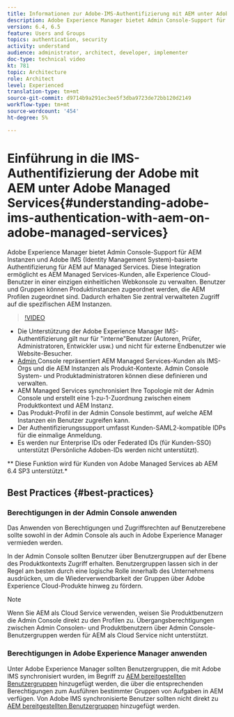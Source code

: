```yaml
---
title: Informationen zur Adobe-IMS-Authentifizierung mit AEM unter Adobe Managed Services
description: Adobe Experience Manager bietet Admin Console-Support für AEM Instanzen und Adobe IMS (Identity Management System)-basierte Authentifizierung für AEM auf Managed Services.   Diese Integration ermöglicht es AEM Managed Services-Kunden, alle Experience Cloud-Benutzer in einer einzigen einheitlichen Webkonsole zu verwalten. Benutzer und Gruppen können Produktinstanzen zugewiesenen Profilen zugewiesen werden, die mit AEM Instanzen verknüpft sind, und erhalten so zentral verwalteten Zugriff auf die spezifischen AEM.
version: 6.4, 6.5
feature: Users and Groups
topics: authentication, security
activity: understand
audience: administrator, architect, developer, implementer
doc-type: technical video
kt: 781
topic: Architecture
role: Architect
level: Experienced
translation-type: tm+mt
source-git-commit: d9714b9a291ec3ee5f3dba9723de72bb120d2149
workflow-type: tm+mt
source-wordcount: '454'
ht-degree: 5%

---
```



# Einführung in die IMS-Authentifizierung der Adobe mit AEM unter Adobe Managed Services{#understanding-adobe-ims-authentication-with-aem-on-adobe-managed-services}

Adobe Experience Manager bietet Admin Console-Support für AEM Instanzen und Adobe IMS (Identity Management System)-basierte Authentifizierung für AEM auf Managed Services.   Diese Integration ermöglicht es AEM Managed Services-Kunden, alle Experience Cloud-Benutzer in einer einzigen einheitlichen Webkonsole zu verwalten. Benutzer und Gruppen können Produktinstanzen zugeordnet werden, die AEM Profilen zugeordnet sind. Dadurch erhalten Sie zentral verwalteten Zugriff auf die spezifischen AEM Instanzen.

>[!VIDEO](https://video.tv.adobe.com/v/26170?quality=12&learn=on)

* Die Unterstützung der Adobe Experience Manager IMS-Authentifizierung gilt nur für &quot;interne&quot;Benutzer (Autoren, Prüfer, Administratoren, Entwickler usw.) und nicht für externe Endbenutzer wie Website-Besucher.
* [Admin ](https://adminconsole.adobe.com/) Console repräsentiert AEM Managed Services-Kunden als IMS-Orgs und die AEM Instanzen als Produkt-Kontexte. Admin Console System- und Produktadministratoren können diese definieren und verwalten.
* AEM Managed Services synchronisiert Ihre Topologie mit der Admin Console und erstellt eine 1-zu-1-Zuordnung zwischen einem Produktkontext und AEM Instanz.
* Das Produkt-Profil in der Admin Console bestimmt, auf welche AEM Instanzen ein Benutzer zugreifen kann.
* Der Authentifizierungssupport umfasst Kunden-SAML2-kompatible IDPs für die einmalige Anmeldung.
* Es werden nur Enterprise IDs oder Federated IDs (für Kunden-SSO) unterstützt (Persönliche Adoben-IDs werden nicht unterstützt).

** Diese Funktion wird für Kunden von Adobe Managed Services ab AEM 6.4 SP3 unterstützt.*

## Best Practices {#best-practices}

### Berechtigungen in der Admin Console anwenden

Das Anwenden von Berechtigungen und Zugriffsrechten auf Benutzerebene sollte sowohl in der Admin Console als auch in Adobe Experience Manager vermieden werden.

In der Admin Console sollten Benutzer über Benutzergruppen auf der Ebene des Produktkontexts Zugriff erhalten. Benutzergruppen lassen sich in der Regel am besten durch eine logische Rolle innerhalb des Unternehmens ausdrücken, um die Wiederverwendbarkeit der Gruppen über Adobe Experience Cloud-Produkte hinweg zu fördern.

>[!NOTE]
>
> Wenn Sie AEM als Cloud Service verwenden, weisen Sie Produktbenutzern die Admin Console direkt zu den Profilen zu. Übergangsberechtigungen zwischen Admin Consolen- und Produktbenutzern über Admin Console-Benutzergruppen werden für AEM als Cloud Service nicht unterstützt.

### Berechtigungen in Adobe Experience Manager anwenden

Unter Adobe Experience Manager sollten Benutzergruppen, die mit Adobe IMS synchronisiert wurden, im Begriff zu [AEM bereitgestellten Benutzergruppen](https://helpx.adobe.com/experience-manager/6-4/sites/administering/using/security.html) hinzugefügt werden, die über die entsprechenden Berechtigungen zum Ausführen bestimmter Gruppen von Aufgaben in AEM verfügen. Von Adobe IMS synchronisierte Benutzer sollten nicht direkt zu [AEM bereitgestellten Benutzergruppen](https://helpx.adobe.com/experience-manager/6-4/sites/administering/using/security.html) hinzugefügt werden.
